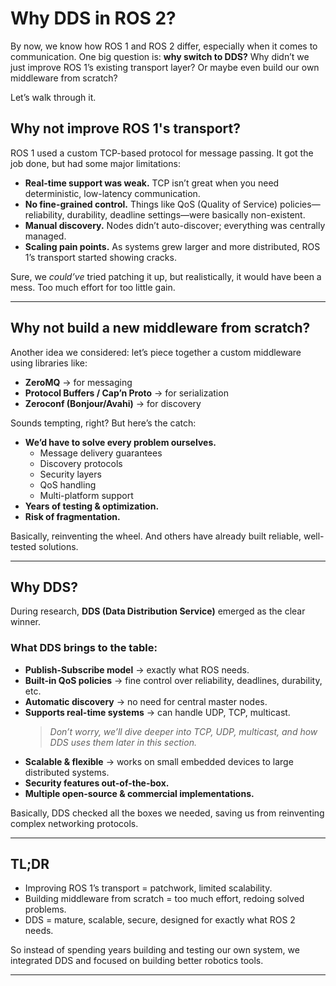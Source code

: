 # Why DDS in ROS 2?

By now, we know how ROS 1 and ROS 2 differ, especially when it comes to communication. One big question is: **why switch to DDS?** Why didn’t we just improve ROS 1’s existing transport layer? Or maybe even build our own middleware from scratch?

Let’s walk through it.

## Why not improve ROS 1's transport?

ROS 1 used a custom TCP-based protocol for message passing. It got the job done, but had some major limitations:

- **Real-time support was weak.** TCP isn’t great when you need deterministic, low-latency communication.
- **No fine-grained control.** Things like QoS (Quality of Service) policies—reliability, durability, deadline settings—were basically non-existent.
- **Manual discovery.** Nodes didn’t auto-discover; everything was centrally managed.
- **Scaling pain points.** As systems grew larger and more distributed, ROS 1’s transport started showing cracks.

Sure, we *could’ve* tried patching it up, but realistically, it would have been a mess. Too much effort for too little gain.

---

## Why not build a new middleware from scratch?

Another idea we considered: let’s piece together a custom middleware using libraries like:

- **ZeroMQ** → for messaging
- **Protocol Buffers / Cap’n Proto** → for serialization
- **Zeroconf (Bonjour/Avahi)** → for discovery

Sounds tempting, right? But here’s the catch:

- **We’d have to solve every problem ourselves.**
  - Message delivery guarantees
  - Discovery protocols
  - Security layers
  - QoS handling
  - Multi-platform support
- **Years of testing & optimization.**
- **Risk of fragmentation.**

Basically, reinventing the wheel. And others have already built reliable, well-tested solutions.

---

## Why DDS?

During research, **DDS (Data Distribution Service)** emerged as the clear winner.

### What DDS brings to the table:
- **Publish-Subscribe model** → exactly what ROS needs.
- **Built-in QoS policies** → fine control over reliability, deadlines, durability, etc.
- **Automatic discovery** → no need for central master nodes.
- **Supports real-time systems** → can handle UDP, TCP, multicast.
  > *Don’t worry, we’ll dive deeper into TCP, UDP, multicast, and how DDS uses them later in this section.*
- **Scalable & flexible** → works on small embedded devices to large distributed systems.
- **Security features out-of-the-box.**
- **Multiple open-source & commercial implementations.**

Basically, DDS checked all the boxes we needed, saving us from reinventing complex networking protocols.

---

## TL;DR

- Improving ROS 1’s transport = patchwork, limited scalability.
- Building middleware from scratch = too much effort, redoing solved problems.
- DDS = mature, scalable, secure, designed for exactly what ROS 2 needs.

So instead of spending years building and testing our own system, we integrated DDS and focused on building better robotics tools.

---
